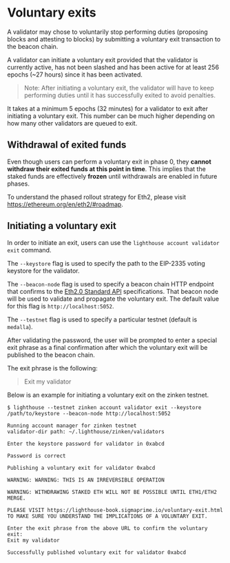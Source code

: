# Voluntary exits

A validator may chose to voluntarily stop performing duties (proposing blocks and attesting to blocks) by submitting
a voluntary exit transaction to the beacon chain.

A validator can initiate a voluntary exit provided that the validator is currently active, has not been slashed and has been active for at least 256 epochs (~27 hours) since it has been activated.

> Note: After initiating a voluntary exit, the validator will have to keep performing duties until it has successfully exited to avoid penalties.

It takes at a minimum 5 epochs (32 minutes) for a validator to exit after initiating a voluntary exit.
This number can be much higher depending on how many other validators are queued to exit.

## Withdrawal of exited funds

Even though users can perform a voluntary exit in phase 0, they **cannot withdraw their exited funds at this point in time**.
This implies that the staked funds are effectively **frozen** until withdrawals are enabled in future phases.

To understand the phased rollout strategy for Eth2, please visit <https://ethereum.org/en/eth2/#roadmap>.



## Initiating a voluntary exit

In order to initiate an exit, users can use the `lighthouse account validator exit` command.

The `--keystore` flag is used to specify the path to the EIP-2335 voting keystore for the validator.

The `--beacon-node` flag is used to specify a beacon chain HTTP endpoint that confirms to the [Eth2.0 Standard API](https://ethereum.github.io/eth2.0-APIs/) specifications. That beacon node will be used to validate and propagate the voluntary exit. The default value for this flag is `http://localhost:5052`.

The `--testnet` flag is used to specify a particular testnet (default is `medalla`).

After validating the password, the user will be prompted to enter a special exit phrase as a final confirmation after which the voluntary exit will be published to the beacon chain.

The exit phrase is the following:
> Exit my validator



Below is an example for initiating a voluntary exit on the zinken testnet.

```
$ lighthouse --testnet zinken account validator exit --keystore /path/to/keystore --beacon-node http://localhost:5052

Running account manager for zinken testnet
validator-dir path: ~/.lighthouse/zinken/validators

Enter the keystore password for validator in 0xabcd

Password is correct

Publishing a voluntary exit for validator 0xabcd

WARNING: WARNING: THIS IS AN IRREVERSIBLE OPERATION

WARNING: WITHDRAWING STAKED ETH WILL NOT BE POSSIBLE UNTIL ETH1/ETH2 MERGE.

PLEASE VISIT https://lighthouse-book.sigmaprime.io/voluntary-exit.html
TO MAKE SURE YOU UNDERSTAND THE IMPLICATIONS OF A VOLUNTARY EXIT.

Enter the exit phrase from the above URL to confirm the voluntary exit:
Exit my validator

Successfully published voluntary exit for validator 0xabcd
```

